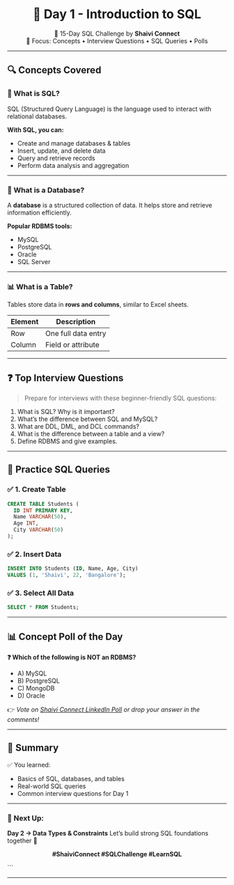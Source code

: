 
<!-- SHAIVI CONNECT SQL CHALLENGE HEADER -->
<h1 align="center">📅 Day 1 - Introduction to SQL</h1>
<p align="center">
  🚀 15-Day SQL Challenge by <strong>Shaivi Connect</strong><br>
  📘 Focus: Concepts • Interview Questions • SQL Queries • Polls
</p>

---

## 🔍 Concepts Covered

### 🧠 What is SQL?
SQL (Structured Query Language) is the language used to interact with relational databases.

**With SQL, you can:**
- Create and manage databases & tables  
- Insert, update, and delete data  
- Query and retrieve records  
- Perform data analysis and aggregation  

---

### 🧱 What is a Database?
A **database** is a structured collection of data. It helps store and retrieve information efficiently.

**Popular RDBMS tools:**
- MySQL  
- PostgreSQL  
- Oracle  
- SQL Server  

---

### 📊 What is a Table?
Tables store data in **rows and columns**, similar to Excel sheets.

| Element | Description         |
|---------|---------------------|
| Row     | One full data entry |
| Column  | Field or attribute  |

---

## ❓ Top Interview Questions

> Prepare for interviews with these beginner-friendly SQL questions:

1. What is SQL? Why is it important?  
2. What’s the difference between SQL and MySQL?  
3. What are DDL, DML, and DCL commands?  
4. What is the difference between a table and a view?  
5. Define RDBMS and give examples.  

---

## 🧪 Practice SQL Queries

### ✅ 1. Create Table
```sql
CREATE TABLE Students (
  ID INT PRIMARY KEY,
  Name VARCHAR(50),
  Age INT,
  City VARCHAR(50)
);
````

### ✅ 2. Insert Data

```sql
INSERT INTO Students (ID, Name, Age, City)
VALUES (1, 'Shaivi', 22, 'Bangalore');
```

### ✅ 3. Select All Data

```sql
SELECT * FROM Students;
```

---

## 📊 Concept Poll of the Day

**❓ Which of the following is NOT an RDBMS?**

* A) MySQL
* B) PostgreSQL
* C) MongoDB
* D) Oracle

👉 *Vote on [Shaivi Connect LinkedIn Poll](#) or drop your answer in the comments!*

---

## 📌 Summary

✅ You learned:

* Basics of SQL, databases, and tables
* Real-world SQL queries
* Common interview questions for Day 1

---

### 🔁 Next Up:

**Day 2 → Data Types & Constraints**
Let’s build strong SQL foundations together 💪

<p align="center"><strong>#ShaiviConnect #SQLChallenge #LearnSQL</strong></p>
```

---


